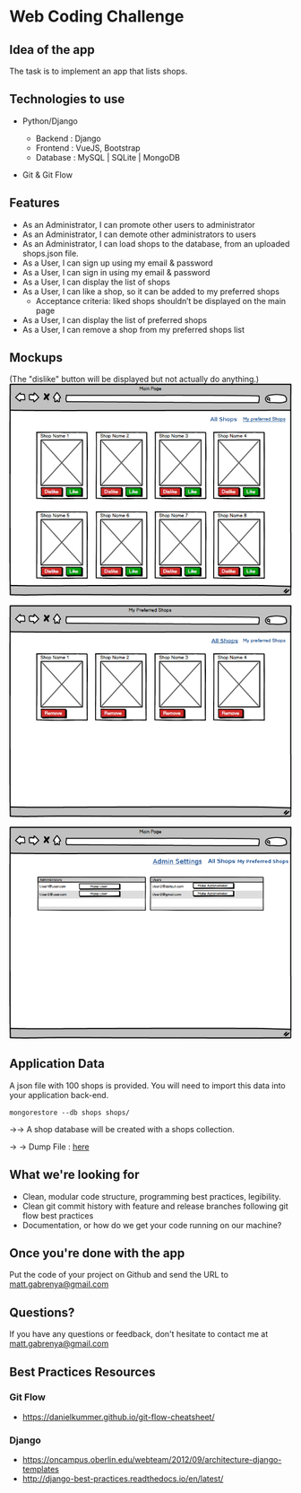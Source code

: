 # Web Coding Challenge

## Idea of the app
The task is to implement an app that lists shops.


## Technologies to use

- Python/Django
  - Backend : Django
  - Frontend : VueJS, Bootstrap
  - Database : MySQL | SQLite | MongoDB

- Git & Git Flow


## Features
- As an Administrator, I can promote other users to administrator
- As an Administrator, I can demote other administrators to users
- As an Administrator, I can load shops to the database, from an uploaded shops.json file.
- As a User, I can sign up using my email & password
- As a User, I can sign in using my email & password
- As a User, I can display the list of shops
- As a User, I can like a shop, so it can be added to my preferred shops
  - Acceptance criteria: liked shops shouldn’t be displayed on the main page
- As a User, I can display the list of preferred shops
- As a User, I can remove a shop from my preferred shops list




## Mockups


(The "dislike" button will be displayed but not actually do anything.)
![Main Page - List of shops sorted by popularity (popularity is the number of users who "like" the shop)](mockups/all_shops.png)


![My Preferred Shop page - List of my "liked" shops](mockups/my_preferred_shops.png)


![Admin Settings page - List of Administrators and Users](mockups/admin_settings.png)


## Application Data

A json file with 100 shops is provided. You will need to import this data into your application back-end.

    mongorestore --db shops shops/

→→ A shop database will be created with a shops collection.

→ → Dump File : [here](dump-shops.zip)



## What we're looking for
- Clean, modular code structure, programming best practices, legibility.
- Clean git commit history with feature and release branches following git flow best practices
- Documentation, or how do we get your code running on our machine?


## Once you're done with the app

Put the code of your project on Github and send the URL to matt.gabrenya@gmail.com


## Questions?

If you have any questions or feedback, don't hesitate to contact me at matt.gabrenya@gmail.com


## Best Practices Resources

### Git Flow
- https://danielkummer.github.io/git-flow-cheatsheet/

### Django
- https://oncampus.oberlin.edu/webteam/2012/09/architecture-django-templates
- http://django-best-practices.readthedocs.io/en/latest/
